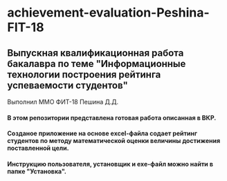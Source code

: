 # achievement-evaluation-Peshina-FIT-18

## Выпускная квалификационная работа бакалавра по теме "Информационные технологии построения рейтинга успеваемости студентов"
Выполнил ММО ФИТ-18 Пешина Д.Д. 

#### В этом репозитории представлена готовая работа описанная в ВКР. 
#### Созданое приложение на основе excel-файла содает рейтинг студентов по методу математической оценки величины достижения поставленной цели.
#### Инструкцию пользователя, установщик и exe-файл можно найти в папке "Установка".

